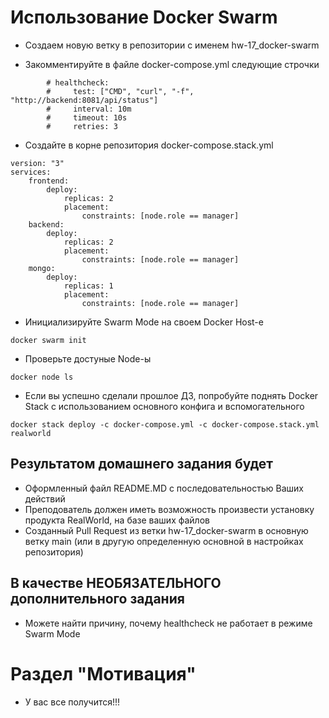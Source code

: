 # Использование Docker Swarm

- Создаем новую ветку в репозитории с именем hw-17_docker-swarm

- Закомментируйте в файле docker-compose.yml следующие строчки
```
        # healthcheck:
        #     test: ["CMD", "curl", "-f", "http://backend:8081/api/status"]
        #     interval: 10m
        #     timeout: 10s
        #     retries: 3
```
- Создайте в корне репозитория docker-compose.stack.yml

```
version: "3"
services:
    frontend:
        deploy:
            replicas: 2
            placement:
                constraints: [node.role == manager]
    backend:
        deploy:
            replicas: 2
            placement:
                constraints: [node.role == manager]
    mongo:
        deploy:
            replicas: 1
            placement:
                constraints: [node.role == manager]
```

- Инициализируйте Swarm Mode на своем Docker Host-е
```
docker swarm init
```

- Проверьте достуные Node-ы
```
docker node ls
```

-  Если вы успешно сделали прошлое ДЗ, попробуйте поднять Docker Stack с использованием основного конфига и вспомогательного
```
docker stack deploy -c docker-compose.yml -c docker-compose.stack.yml realworld
```

## Результатом домашнего задания будет

- Оформленный файл README.MD с последовательностью Ваших действий
- Преподователь должен иметь возможность произвести установку продукта RealWorld, на базе ваших файлов
- Созданный Pull Request из ветки hw-17_docker-swarm в основную ветку main (или в другую определенную основной в настройках репозитория)

## В качестве НЕОБЯЗАТЕЛЬНОГО дополнительного задания
- Можете найти причину, почему healthcheck не работает в режиме Swarm Mode

#  Раздел "Мотивация"

- У вас все получится!!!